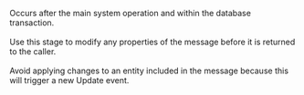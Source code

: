 Occurs after the main system operation and within the database transaction.<br /><br />Use this stage to modify any properties of the message before it is returned to the caller.<br /><br />Avoid applying changes to an entity included in the message because this will trigger a new Update event.